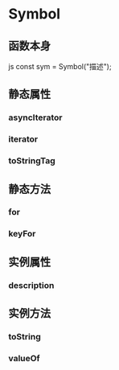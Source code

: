 # Symbol

## 函数本身

js
const sym = Symbol("描述");

## 静态属性

### asyncIterator

### iterator

### toStringTag

## 静态方法

### for

### keyFor

## 实例属性

### description

## 实例方法

### toString

### valueOf
